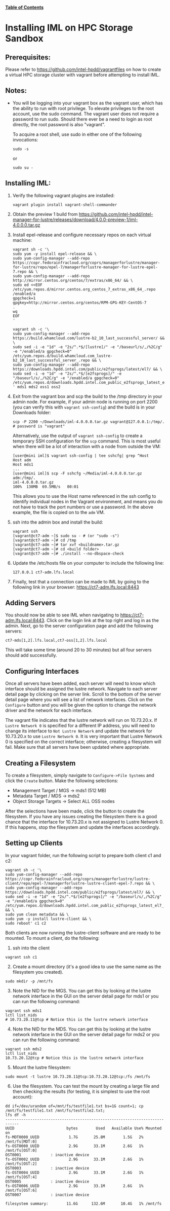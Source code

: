 [**Table of Contents**](index.md)

# Installing IML on HPC Storage Sandbox

## Prerequisites:
Please refer to https://github.com/intel-hpdd/vagrantfiles on how to create a virtual HPC storage cluster with vagrant before attempting to install IML.

## Notes:
- You will be logging into your vagrant box as the vagrant user, which has the ability to run with root privilege. To elevate privileges to the root account, use the sudo command. The vagrant user does not require a password to run sudo. Should there ever be a need to login as root directly, the root password is also "vagrant". 

    To acquire a root shell, use sudo in either one of the following invocations:
    ```
    sudo -s
    ```
    or
    ```
    sudo su -
    ```

## Installing IML:
1. Verify the following vagrant plugins are installed:
    ```
    vagrant plugin install vagrant-shell-commander
    ```
2. Obtain the preview 1 build from https://github.com/intel-hpdd/intel-manager-for-lustre/releases/download/4.0.0-preview-1/iml-4.0.0.0.tar.gz
3. Install epel-release and configure necessary repos on each virtual machine:
    ```
    vagrant sh -c '\
    sudo yum -y install epel-release && \
    sudo yum-config-manager --add-repo https://copr.fedorainfracloud.org/coprs/managerforlustre/manager-for-lustre/repo/epel-7/managerforlustre-manager-for-lustre-epel-7.repo && \
    sudo yum-config-manager --add-repo http://mirror.centos.org/centos/7/extras/x86_64/ && \
    sudo ed <<EOF /etc/yum.repos.d/mirror.centos.org_centos_7_extras_x86_64_.repo
    /enabled/a
    gpgcheck=1
    gpgkey=http://mirror.centos.org/centos/RPM-GPG-KEY-CentOS-7
    .
    wq
    EOF
    '
    ```

   ```
   vagrant sh -c '\
   sudo yum-config-manager --add-repo https://build.whamcloud.com/lustre-b2_10_last_successful_server/ && \
   sudo sed -i -e "1d" -e "2s/^.*$/[lustre]/" -e "/baseurl/s/,/%2C/g" -e "/enabled/a gpgcheck=0" /etc/yum.repos.d/build.whamcloud.com_lustre-b2_10_last_successful_server_.repo && \
   sudo yum-config-manager --add-repo https://downloads.hpdd.intel.com/public/e2fsprogs/latest/el7/ && \
   sudo sed -i -e "1d" -e "2s/^.*$/[e2fsprogs]/" -e "/baseurl/s/,/%2C/g" -e "/enabled/a gpgcheck=0" /etc/yum.repos.d/downloads.hpdd.intel.com_public_e2fsprogs_latest_el7_.repo
   ' mds1 mds2 oss1 oss2
   ```
4. Exit from the vagrant box and scp the build to the /tmp directory in your admin node. For example, if your admin node is running on port 2200 (you can verify this with `vagrant ssh-config`) and the build is in your Downloads folder:
    ```
    scp -P 2200 ~/Downloads/iml-4.0.0.0.tar.gz vagrant@127.0.0.1:/tmp/.
    # password is "vagrant"
    ```
    Alternatively, use the output of `vagrant ssh-config` to create a temporary SSH configuration for the `scp` command. This is most useful when there will be a lot of interaction with a node from outside the VM:
    ```
    [user@mini iml]$ vagrant ssh-config | tee sshcfg| grep ^Host
    Host adm
    Host mds1
    ...
    [user@mini iml]$ scp -F sshcfg ~/Media/iml-4.0.0.0.tar.gz adm:/tmp/.
    iml-4.0.0.0.tar.gz                                                 100%  130MB  69.5MB/s   00:01    
    ```
    This allows you to use the Host name referenced in the ssh config to identify individual nodes in the Vagrant environment, and means you do not have to track the port numbers or use a password. In the above example, the file is copied on to the `adm` VM.
5. ssh into the admin box and install the build:
    ```
    vagrant ssh
    [vagrant@ct7-adm ~]$ sudo su - # (or "sudo -s")
    [vagrant@ct7-adm ~]# cd /tmp
    [vagrant@ct7-adm ~]# tar xvf <buildname>.tar.gz
    [vagrant@ct7-adm ~]# cd <build folder>
    [vagrant@ct7-adm ~]# ./install --no-dbspace-check
    ```
6. Update the /etc/hosts file on your computer to include the following line:
    ```
    127.0.0.1 ct7-adm.lfs.local
    ```
7. Finally, test that a connection can be made to IML by going to the following link in your browser:
https://ct7-adm.lfs.local:8443

## Adding Servers
You should now be able to see IML when navigating to https://ct7-adm.lfs.local:8443. Click on the login link at the top right and log in as the admin. Next, go to the server configuration page and add the following servers:
```
ct7-mds[1,2].lfs.local,ct7-oss[1,2].lfs.local
```
This will take some time (around 20 to 30 minutes) but all four servers should add successfully.

## Configuring Interfaces
Once all servers have been added, each server will need to know which interface should be assigned the lustre network. Navigate to each server detail page by clicking on the server link. Scroll to the bottom of the server detail page where you will see a list of network interfaces. Click on the `Configure` button and you will be given the option to change the network driver and the network for each interface. 

The vagrant file indicates that the lustre network will run on 10.73.20.x. If `Lustre Network 0` is specified for a different IP address, you will need to change its interface to `Not Lustre Network` and update the network for 10.73.20.x to use `Lustre Network 0`. It is very important that Lustre Network 0 is specified on the correct interface; otherwise, creating a filesystem will fail. Make sure that all servers have been updated where appropriate.

## Creating a Filesystem
To create a filesystem, simply navigate to `Configure->File Systems` and click the `Create` button. Make the following selections:
- Management Target / MGS -> mds1 (512 MB)
- Metadata Target / MDS -> mds2
- Object Storage Targets -> Select ALL OSS nodes

After the selections have been made, click the button to create the filesystem. If you have any issues creating the filesystem there is a good chance that the interface for 10.73.20.x is not assigned to Lustre Network 0. If this happens, stop the filesystem and update the interfaces accordingly. 

## Setting up Clients
In your vagrant folder, run the following script to prepare both client c1 and c2:
```
vagrant sh -c '\
sudo yum-config-manager --add-repo https://copr.fedorainfracloud.org/coprs/managerforlustre/lustre-client/repo/epel-7/managerforlustre-lustre-client-epel-7.repo && \
sudo yum-config-manager --add-repo https://downloads.hpdd.intel.com/public/e2fsprogs/latest/el7/ && \
sudo sed -i -e "1d" -e "2s/^.*$/[e2fsprogs]/" -e "/baseurl/s/,/%2C/g" -e "/enabled/a gpgcheck=0" /etc/yum.repos.d/downloads.hpdd.intel.com_public_e2fsprogs_latest_el7_.repo && \
sudo yum clean metadata && \
sudo yum -y install lustre-client && \
sudo reboot' c1 c2
```
Both clients are now running the lustre-client software and are ready to be mounted. To mount a client, do the following:
1. ssh into the client
```
vagrant ssh c1
```
2. Create a mount directory (it's a good idea to use the same name as the filesystem you created).
```
sudo mkdir -p /mnt/fs
```
3.  Note the NID for the MGS. You can get this by looking at the lustre network interface in the GUI on the server detail page for mds1 or you can run the following command:
```
vagrant ssh mds1
lctl list_nids
# 10.73.20.11@tcp # Notice this is the lustre network interface
```
4. Note the NID for the MDS. You can get this by looking at the lustre network interface in the GUI on the server detail page for mds2 or you can run the following command:
```
vagrant ssh mds2
lctl list_nids
10.73.20.12@tcp # Notice this is the lustre network interface
```
5. Mount the lustre filesystem:
```
sudo mount -t lustre 10.73.20.11@tcp:10.73.20.12@tcp:/fs /mnt/fs
```
6. Use the filesystem. You can test the mount by creating a large file and then checking the results (for testing, it is simplest to use the root account):
```
dd if=/dev/urandom of=/mnt/fs/testfile1.txt bs=1G count=1; cp /mnt/fs/testfile1.txt /mnt/fs/testfile2.txt;
lfs df -h
----------------------------------------------------------------------------
UUID                       bytes        Used   Available Use% Mounted on
fs-MDT0000_UUID             1.7G       25.8M        1.5G   2% /mnt/fs[MDT:0]
fs-OST0000_UUID             2.9G       33.1M        2.6G   1% /mnt/fs[OST:0]
OST0001             : inactive device
fs-OST0002_UUID             2.9G       33.1M        2.6G   1% /mnt/fs[OST:2]
OST0003             : inactive device
fs-OST0004_UUID             2.9G       33.1M        2.6G   1% /mnt/fs[OST:4]
OST0005             : inactive device
fs-OST0006_UUID             2.9G       33.1M        2.6G   1% /mnt/fs[OST:6]
OST0007             : inactive device

filesystem summary:        11.6G      132.6M       10.4G   1% /mnt/fs
```
